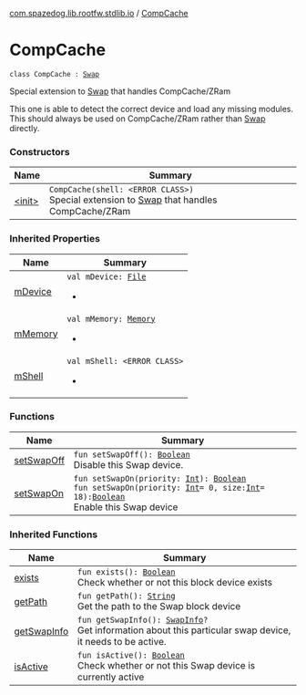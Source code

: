 [com.spazedog.lib.rootfw.stdlib.io](../index.md) / [CompCache](.)

# CompCache

`class CompCache : `[`Swap`](../-swap/index.md)

Special extension to [Swap](../-swap/index.md) that handles CompCache/ZRam

This one is able to detect the correct device and load any missing modules.
This should always be used on CompCache/ZRam rather than [Swap](../-swap/index.md) directly.

### Constructors

| Name | Summary |
|---|---|
| [&lt;init&gt;](-init-.md) | `CompCache(shell: <ERROR CLASS>)`<br>Special extension to [Swap](../-swap/index.md) that handles CompCache/ZRam |

### Inherited Properties

| Name | Summary |
|---|---|
| [mDevice](../-swap/m-device.md) | `val mDevice: `[`File`](../-file/index.md)<ul><li></li></ul> |
| [mMemory](../-swap/m-memory.md) | `val mMemory: `[`Memory`](../-memory/index.md)<ul><li></li></ul> |
| [mShell](../-swap/m-shell.md) | `val mShell: <ERROR CLASS>`<ul><li></li></ul> |

### Functions

| Name | Summary |
|---|---|
| [setSwapOff](set-swap-off.md) | `fun setSwapOff(): `[`Boolean`](https://kotlinlang.org/api/latest/jvm/stdlib/kotlin/-boolean/index.html)<br>Disable this Swap device. |
| [setSwapOn](set-swap-on.md) | `fun setSwapOn(priority: `[`Int`](https://kotlinlang.org/api/latest/jvm/stdlib/kotlin/-int/index.html)`): `[`Boolean`](https://kotlinlang.org/api/latest/jvm/stdlib/kotlin/-boolean/index.html)<br>`fun setSwapOn(priority: `[`Int`](https://kotlinlang.org/api/latest/jvm/stdlib/kotlin/-int/index.html)` = 0, size: `[`Int`](https://kotlinlang.org/api/latest/jvm/stdlib/kotlin/-int/index.html)` = 18): `[`Boolean`](https://kotlinlang.org/api/latest/jvm/stdlib/kotlin/-boolean/index.html)<br>Enable this Swap device |

### Inherited Functions

| Name | Summary |
|---|---|
| [exists](../-swap/exists.md) | `fun exists(): `[`Boolean`](https://kotlinlang.org/api/latest/jvm/stdlib/kotlin/-boolean/index.html)<br>Check whether or not this block device exists |
| [getPath](../-swap/get-path.md) | `fun getPath(): `[`String`](https://kotlinlang.org/api/latest/jvm/stdlib/kotlin/-string/index.html)<br>Get the path to the Swap block device |
| [getSwapInfo](../-swap/get-swap-info.md) | `fun getSwapInfo(): `[`SwapInfo`](../-memory/-swap-info/index.md)`?`<br>Get information about this particular swap device, it needs to be active. |
| [isActive](../-swap/is-active.md) | `fun isActive(): `[`Boolean`](https://kotlinlang.org/api/latest/jvm/stdlib/kotlin/-boolean/index.html)<br>Check whether or not this Swap device is currently active |
